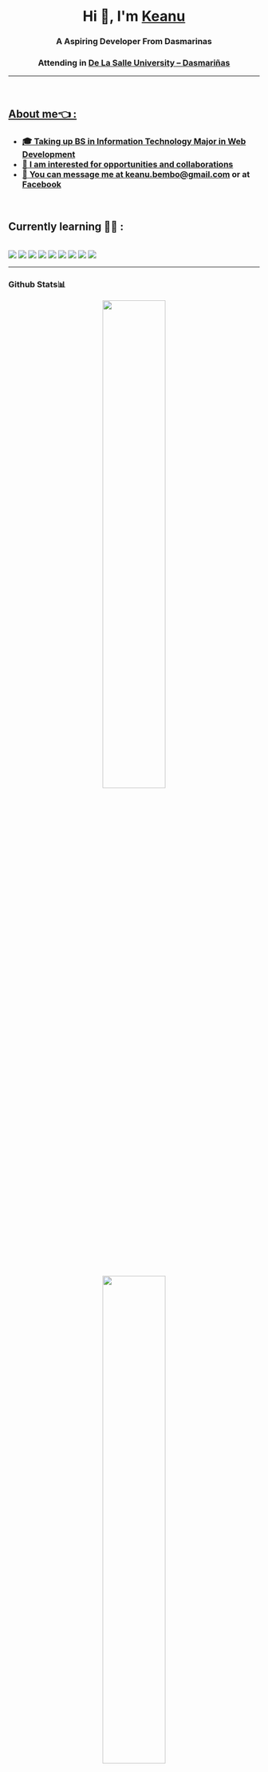 <h1 align="center">Hi 👋, I'm <a href="https://github.com/Tarkkailija" target="blank">
Keanu</a></h1>

<h3 align="center">A Aspiring Developer From Dasmarinas</h3>
<h3 align="center">Attending in <a href="https://www.dlsud.edu.ph/">De La Salle University – Dasmariñas</h3>

<hr> 
</br>

## About me👈 :
<h3>
  <ul>
    <li> 🎓 Taking up <a href="https://www.dlsud.edu.ph/programs/cscs/bsit.htm">BS in Information Technology Major in Web Development
    <li> 🙋 I am interested for opportunities and collaborations
    <li> 📣 You can message me at <a href="keanuonealbembo@gmail.com">keanu.bembo@gmail.com</a> or at <a href="https://www.facebook.com/BasedGod.Exynos">Facebook</a>
    </ul>
</h3>

</br>

## Currently learning 🧑‍💻 :
</br> <img src="https://img.icons8.com/color/48/000000/java-coffee-cup-logo--v1.png"/> <img src="https://img.icons8.com/?size=100&id=13441&format=png&color=000000"> <img src="https://img.icons8.com/?size=100&id=mhwmyz1eu7T5&format=png&color=000000"> <img src = "https://img.icons8.com/?size=100&id=fAMVO_fuoOuC&format=png&color=000000"> <img src ="https://img.icons8.com/?size=100&id=zfHRZ6i1Wg0U&format=png&color=000000"> <img src="https://img.icons8.com/color/48/000000/html-5--v1.png"/> <img src="https://img.icons8.com/color/48/000000/css3.png"/> <img src="https://img.icons8.com/color/48/000000/bash.png"/> <img src="https://img.icons8.com/color/48/000000/linux.png"/>
<!--I just learned how to use PREVIEW and EDIT TAB on top left-->
<hr>

<h3>
Github Stats📊
</h3>

<p align="center">
  <img height="50%" width="auto" src ="https://github-readme-stats.vercel.app/api?username=Tarkkailija&theme=shades-of-purple&show_icons=true&hide_border=true&count_private=true">
  <img height="50%" width="auto" src ="https://github-readme-streak-stats.herokuapp.com/?user=Tarkkailija&theme=shades-of-purple&hide_border=true">
   <img height="50%" width="auto" src ="https://github-readme-stats.vercel.app/api/top-langs/?username=Tarkkailija&theme=shades-of-purple&show_icons=true&hide_border=true&layout=compact">
</p>

</br>

<h3>
Connect
</h3>
<!---
Linkedin, fb any socmed really
--->


<!---
Tarkkailija/Tarkkailija is a ✨ special ✨ repository because its `README.md` (this file) appears on your GitHub profile.
You can click the Preview link to take a look at your changes.
--->
